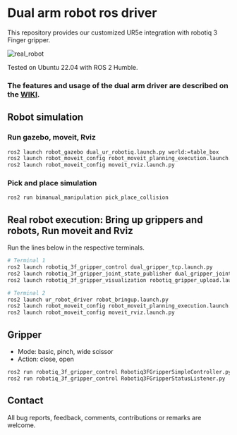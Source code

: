 # Dual arm robot ros driver

This repository provides our customized UR5e integration with robotiq 3 Finger gripper.  

![real_robot](https://user-images.githubusercontent.com/6389003/141102453-e75c4ded-fe8f-4a26-9d55-d97c1e357f7d.JPG)

Tested on Ubuntu 22.04 with ROS 2 Humble.

### The features and usage of the dual arm driver are described on the [WIKI](https://github.com/yaesolKim/dual_ur5e/wiki).   


## Robot simulation
### Run gazebo, moveit, Rviz   
```bash
ros2 launch robot_gazebo dual_ur_robotiq.launch.py world:=table_box
ros2 launch robot_moveit_config robot_moveit_planning_execution.launch.py sim:=true
ros2 launch robot_moveit_config moveit_rviz.launch.py
```   
### Pick and place simulation
```bash
ros2 run bimanual_manipulation pick_place_collision
```

## Real robot execution: Bring up grippers and robots, Run moveit and Rviz   
Run the lines below in the respective terminals.

```bash
# Terminal 1
ros2 launch robotiq_3f_gripper_control dual_gripper_tcp.launch.py
ros2 launch robotiq_3f_gripper_joint_state_publisher dual_gripper_joint_state_publisher.launch.py
ros2 launch robotiq_3f_gripper_visualization robotiq_gripper_upload.launch.py

# Terminal 2
ros2 launch ur_robot_driver robot_bringup.launch.py   
ros2 launch robot_moveit_config robot_moveit_planning_execution.launch.py sim:=false     
ros2 launch robot_moveit_config moveit_rviz.launch.py   
```

## Gripper 
- Mode: basic, pinch, wide scissor
- Action: close, open   

```bash
ros2 run robotiq_3f_gripper_control Robotiq3FGripperSimpleController.py  
ros2 run robotiq_3f_gripper_control Robotiq3FGripperStatusListener.py
```

## Contact
All bug reports, feedback, comments, contributions or remarks are welcome.
